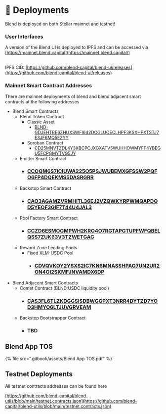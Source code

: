 # 🚀 Deployments

Blend is deployed on both Stellar mainnet and testnet!

### User Interfaces

A version of the Blend UI is deployed to IPFS and can be accessed via\
[https://mainnet.blend.capital](https://mainnet.blend.capital/)

\
IPFS CID: [https://github.com/blend-capital/blend-ui/releases](https://github.com/blend-capital/blend-ui/releases)

### Mainnet Smart Contract Addresses

There are mainnet deployments of blend and blend adjacent smart contracts at the following addresses

* Blend Smart Contracts
  * Blend Token Contract
    * Classic Asset
      * [BLND-GDJEHTBE6ZHUXSWFI642DCGLUOECLHPF3KSXHPXTSTJ7E3JF6MQ5EZYY](https://stellar.expert/explorer/public/asset/BLND-GDJEHTBE6ZHUXSWFI642DCGLUOECLHPF3KSXHPXTSTJ7E3JF6MQ5EZYY-1)
    * Soroban Contract
      * [CD25MNVTZDL4Y3XBCPCJXGXATV5WUHHOWMYFF4YBEGU5FCPGMYTVG5JY](https://stellar.expert/explorer/public/contract/CD25MNVTZDL4Y3XBCPCJXGXATV5WUHHOWMYFF4YBEGU5FCPGMYTVG5JY)
  * Emitter Smart Contract
    * ### [CCOQM6S7ICIUWA225O5PSJWUBEMXGFSSW2PQFO6FP4DQEKMS5DASRGRR](https://stellar.expert/explorer/public/contract/CCOQM6S7ICIUWA225O5PSJWUBEMXGFSSW2PQFO6FP4DQEKMS5DASRGRR)
  * Backstop Smart Contract
    * ### [CAO3AGAMZVRMHITL36EJ2VZQWKYRPWMQAPDQD5YEOF3GIF7T44U4JAL3](https://stellar.expert/explorer/public/contract/CAO3AGAMZVRMHITL36EJ2VZQWKYRPWMQAPDQD5YEOF3GIF7T44U4JAL3)
  * Pool Factory Smart Contract
    * ### [CCZD6ESMOGMPWH2KRO4O7RGTAPGTUPFWFQBELQSS7ZUK63V3TZWETGAG](https://stellar.expert/explorer/public/contract/CCZD6ESMOGMPWH2KRO4O7RGTAPGTUPFWFQBELQSS7ZUK63V3TZWETGAG)
  * Reward Zone Lending Pools
    * Fixed XLM-USDC Pool
      * ### [CDVQVKOY2YSXS2IC7KN6MNASSHPAO7UN2UR2ON4OI2SKMFJNVAMDX6DP](https://stellar.expert/explorer/public/contract/CDVQVKOY2YSXS2IC7KN6MNASSHPAO7UN2UR2ON4OI2SKMFJNVAMDX6DP)
* Blend Adjacent Smart Contracts
  * Comet Contract (BLND:USDC liquidity pool)
    * ### [CAS3FL6TLZKDGGSISDBWGGPXT3NRR4DYTZD7YOD3HMYO6LTJUVGRVEAM](https://stellar.expert/explorer/public/contract/CAS3FL6TLZKDGGSISDBWGGPXT3NRR4DYTZD7YOD3HMYO6LTJUVGRVEAM)
  * Backstop Bootstrapper Contract
    * ### TBD

## Blend App TOS

{% file src=".gitbook/assets/Blend App TOS.pdf" %}

## Testnet Deployments

All testnet contracts addresses can be found here

[https://github.com/blend-capital/blend-utils/blob/main/testnet.contracts.json](https://github.com/blend-capital/blend-utils/blob/main/testnet.contracts.json)
